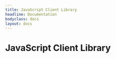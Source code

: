 ```yaml
---
title: JavaScript Client Library
headline: Documentation
bodyclass: docs
layout: docs
---
```

# JavaScript Client Library

